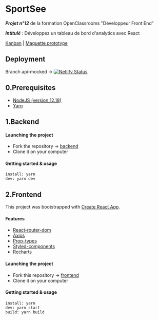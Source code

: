 # SportSee

***Projet n°12*** de la formation OpenClassrooms "Développeur Front End"

***Intitulé*** : Développez un tableau de bord d'analytics avec React

[Kanban](https://www.notion.so/Tableau-de-bord-SportSee-6686aa4b5f44417881a4884c9af5669e)  | 
[Maquette prototype](https://www.figma.com/file/BMomGVZqLZb811mDMShpLu/UI-design-Sportify-FR)

## Deployment
Branch api-mocked -> [![Netlify Status](https://api.netlify.com/api/v1/badges/4198176e-f40e-4838-9755-9fd9d0f2c457/deploy-status)](https://app.netlify.com/sites/maxime-robil-lepretre-p12-oc/deploys)

## 0.Prerequisites
- [NodeJS (version 12.18)](https://nodejs.org/en/)
- [Yarn](https://yarnpkg.com/)


## 1.Backend

#### Launching the project
- Fork the repository -> [backend](https://github.com/OpenClassrooms-Student-Center/P9-front-end-dashboard)
- Clone it on your computer
#### Getting started & usage
`install: yarn`<br>
`dev: yarn dev`


## 2.Frontend
This project was bootstrapped with [Create React App](https://create-react-app.dev/).

#### Features
- [React-router-dom](https://reactrouter.com/web/guides/quick-start)
- [Axios](https://axios-http.com/docs/example)
- [Prop-types](https://fr.reactjs.org/docs/typechecking-with-proptypes.html)
- [Styled-components](https://styled-components.com/docs)
- [Recharts](https://recharts.org/en-US/)

#### Launching the project
- Fork this repository -> [frontend](https://github.com/maxime-rl/maxime-robil-lepretre_12_06092021)
- Clone it on your computer
#### Getting started & usage
`install: yarn`<br>
`dev: yarn start`<br>
`build: yarn build`

